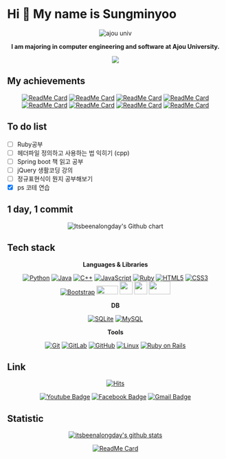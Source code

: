 # Hi 👋 My name is Sungminyoo

<div align=center>
  
![ajou univ](http://software.ajou.ac.kr/images/main/logo.png)

**I am majoring in computer engineering and software at Ajou University.**


<img align="middle" src="https://i.imgur.com/3Sdo6z8.gif" />


</div>

## My achievements

<div align=center>

[![ReadMe Card](https://github-readme-stats.vercel.app/api/pin/?username=itsbeenalongday&repo=Problem-Solving&theme=radical)](https://github.com/Itsbeenalongday/Problem-Solving)
[![ReadMe Card](https://github-readme-stats.vercel.app/api/pin/?username=itsbeenalongday&repo=Web&theme=cobalt)](https://github.com/Itsbeenalongday/Web)
[![ReadMe Card](https://github-readme-stats.vercel.app/api/pin/?username=itsbeenalongday&repo=Machine-Learning&theme=great-gatsby)](https://github.com/Itsbeenalongday/Machine-Learning)
[![ReadMe Card](https://github-readme-stats.vercel.app/api/pin/?username=itsbeenalongday&repo=System&theme=blue-green)](https://github.com/Itsbeenalongday/System)
[![ReadMe Card](https://github-readme-stats.vercel.app/api/pin/?username=itsbeenalongday&repo=Self-Study&theme=prussian)](https://github.com/Itsbeenalongday/Self-Study)
[![ReadMe Card](https://github-readme-stats.vercel.app/api/pin/?username=itsbeenalongday&repo=Assignments&theme=tokyonight)](https://github.com/Itsbeenalongday/Assignments)
[![ReadMe Card](https://github-readme-stats.vercel.app/api/pin/?username=itsbeenalongday&repo=Reference&theme=vue-dark)](https://github.com/Itsbeenalongday/Reference)
[![ReadMe Card](https://github-readme-stats.vercel.app/api/pin/?username=itsbeenalongday&repo=Of-one-s-own-script&theme=chartreuse-dark)](https://github.com/Itsbeenalongday/Of-one-s-own-script)

</div>

## To do list
- [ ] Ruby공부
- [ ] 헤더파일 정의하고 사용하는 법 익히기 (cpp)
- [ ] Spring boot 책 읽고 공부
- [ ] jQuery 생활코딩 강의
- [ ] 정규표현식이 뭔지 공부해보기
- [x] ps 코테 연습

## 1 day, 1 commit
<div align = "center">

<img src="https://ghchart.rshah.org/Itsbeenalongday" alt="Itsbeenalongday's Github chart" />

</div>

## Tech stack
<div align = "center">

**Languages & Libraries**

[![Python](https://img.shields.io/badge/-Python-black?style=flat&logo=python&link=https://github.com/Itsbeenalongday)](https://github.com/Itsbeenalongday) 
[![Java](https://img.shields.io/badge/Java-orange?style=flat&logo=java&logoColor=white&link=https://github.com/Itsbeenalongday)](https://github.com/Itsbeenalongday) 
[![C++](https://img.shields.io/badge/-C/C%2B%2B-%2300599C?style=flat&logo=C%2B%2B&logoColor=ffffff)](https://github.com/Itsbeenalongday)
[![JavaScript](https://img.shields.io/badge/-JavaScript-black?style=flat&logo=javascript&link=https://github.com/Itsbeenalongday)](https://github.com/hItsbeenalongday)
[![Ruby](https://img.shields.io/badge/-Ruby-ff69b4?style=flat&logo=ruby&link=https://github.com/Itsbeenalongday)](https://github.com/hItsbeenalongday)
[![HTML5](https://img.shields.io/badge/-HTML5-E34F26?style=flat&logo=html5&logoColor=white&link=https://github.com/Itsbeenalongday)](https://github.com/Itsbeenalongday) 
[![CSS3](https://img.shields.io/badge/-CSS3-1572B6?style=flat&logo=css3&link=https://github.com/hritik5102)](https://github.com/hritik5102) 
[![Bootstrap](https://img.shields.io/badge/-Bootstrap-563D7C?style=flat&logo=bootstrap&link=https://github.com/Itsbeenalongday)](https://github.com/Itsbeenalongday)
<img height="20" width = "50" src="https://images.anandtech.com/doci/12699/logo_678x452.png" />
<img height="30" src="https://upload.wikimedia.org/wikipedia/commons/thumb/0/05/Scikit_learn_logo_small.svg/1200px-Scikit_learn_logo_small.svg.png" />
<img height="30" src="https://upload.wikimedia.org/wikipedia/commons/thumb/8/82/Gnu-bash-logo.svg/800px-Gnu-bash-logo.svg.png" />
<img height="30" width = "50" src="https://t1.daumcdn.net/cfile/tistory/996E164D5B2303AA02" />

<!--
<code><img height="30" src="https://cdn.iconscout.com/icon/free/png-512/c-programming-569564.png"></code>
<code><img height="30" src="https://raw.githubusercontent.com/github/explore/80688e429a7d4ef2fca1e82350fe8e3517d3494d/topics/cpp/cpp.png"></code>
<code><img height="30" src="https://w7.pngwing.com/pngs/624/318/png-transparent-java-development-kit-android-vulnerability-javanese-muslims-text-logo-malware.png"></code>
<code><img height="30" src="https://raw.githubusercontent.com/github/explore/80688e429a7d4ef2fca1e82350fe8e3517d3494d/topics/javascript/javascript.png"></code>
<code><img height="30" src="https://raw.githubusercontent.com/github/explore/80688e429a7d4ef2fca1e82350fe8e3517d3494d/topics/python/python.png"></code>
<code><img height="30" src="https://raw.githubusercontent.com/github/explore/80688e429a7d4ef2fca1e82350fe8e3517d3494d/topics/ruby/ruby.png"></code>
<code><img height="30" src="https://raw.githubusercontent.com/github/explore/80688e429a7d4ef2fca1e82350fe8e3517d3494d/topics/html/html.png"></code>
<code><img height="30" src="https://raw.githubusercontent.com/github/explore/80688e429a7d4ef2fca1e82350fe8e3517d3494d/topics/css/css.png"></code>
<code><img height="30" src="https://cdn2.iconfinder.com/data/icons/file-extension-1/36/File_ducument_filetype_fileextension_extension_asm-512.png"></code>
<code><img height="30" src="https://upload.wikimedia.org/wikipedia/commons/thumb/8/82/Gnu-bash-logo.svg/800px-Gnu-bash-logo.svg.png"></code>
<code><img height="30" src="https://upload.wikimedia.org/wikipedia/commons/thumb/0/05/Scikit_learn_logo_small.svg/1200px-Scikit_learn_logo_small.svg.png"></code>
-->
</div>

<div align = "center">

**DB**

[![SQLite](https://img.shields.io/badge/-SQLite-informational?style=flat&logo=sqlite&link=https://github.com/Itsbeenalongday)](https://github.com/Itsbeenalongday)
[![MySQL](https://img.shields.io/badge/-MySQL-Orange?style=flat&logo=mysql&link=https://github.com/Itsbeenalongday)](https://github.com/Itsbeenalongday)

</div>

<div align = "center">

**Tools**

[![Git](https://img.shields.io/badge/-Git-black?style=flat&logo=git&link=https://github.com/hritik5102)](https://github.com/hritik5102) 
[![GitLab](https://img.shields.io/badge/-GitLab-FCA121?style=flat&logo=gitlab&link=https://github.com/hritik5102)](https://gitlab.com/hritik5102) 
[![GitHub](https://img.shields.io/badge/-GitHub-181717?style=flat&logo=github&link=https://github.com/hritik5102)](https://github.com/hritik5102)
[![Linux](https://img.shields.io/badge/-Linux-yellow?style=flat&logo=linux&link=https://github.com/hritik5102)](https://github.com/hritik5102)
[![Ruby on Rails](https://img.shields.io/badge/-RubyonRails-yeloow?style=flat&logo=rubyonrails&link=https://github.com/hritik5102)](https://github.com/hritik5102)

</div>

## Link
<!-- hit [today / total] -->
<div align=center>

[![Hits](https://hits.seeyoufarm.com/api/count/incr/badge.svg?url=https%3A%2F%2Fgithub.com%2FItsbeenalongday)](https://hits.seeyoufarm.com)

<!-- icons -->

[![Youtube Badge](https://img.shields.io/badge/Youtube-ff0000?style=flat-square&logo=youtube&link=https://www.youtube.com/channel/UCn9XdNmBSqyIVlJLFm_7h1w?view_as=subscriber)](https://www.youtube.com/channel/UCn9XdNmBSqyIVlJLFm_7h1w?view_as=subscriber)
[![Facebook Badge](https://img.shields.io/badge/facebook-1877f2?style=flat-square&logo=facebook&logoColor=white&link=https://www.facebook.com/profile.php?id=100010671258690)](https://www.facebook.com/profile.php?id=100010671258690)
[![Gmail Badge](https://img.shields.io/badge/Gmail-d14836?style=flat-square&logo=Gmail&logoColor=white&link=mailto:dbtjdals1771@ajou.ac.kr)](mailto:dbtjdals1771@ajou.ac.kr)

</div>

## Statistic
<!-- git-readme-stat -->

<div align="center">
 
[![itsbeenalongday's github stats](https://github-readme-stats.vercel.app/api?username=itsbeenalongday&show_icons=true&line_height=21&show_icons=true&theme=dark)](https://github.com/anuraghazra/github-readme-stats)<br/>
<!--
[![Top Langs](https://github-readme-stats.vercel.app/api/top-langs/?username=itsbeenalongday&show_icons=true&theme=dark)](https://github.com/Itsbeenalongday)<br/>
-->
[![ReadMe Card](https://github-readme-stats.vercel.app/api/pin/?username=itsbeenalongday&repo=github-readme-stats)](https://github.com/anuraghazra/github-readme-stats)

</div>

